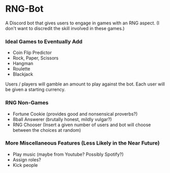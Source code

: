 # RNG-Bot
A Discord bot that gives users to engage in games with an RNG aspect. (I don't want to discredit the skill involved in these games.)

### Ideal Games to Eventually Add 
* Coin Flip Predictor
* Rock, Paper, Scissors
* Hangman
* Roulette
* Blackjack

Users / players will gamble an amount to play against the bot. Each user will be given a starting currency.

### RNG Non-Games
* Fortune Cookie (provides good and nonsensical proverbs?)
* 8ball Answerer (brutally honest, mildly vulgar?)
* RNG Chooser (Insert a given number of users and bot will choose between the choices at random)

### More Miscellaneous Features (Less Likely in the Near Future)
* Play music (maybe from Youtube? Possibly Spotify?)
* Assign roles?
* Kick people 
